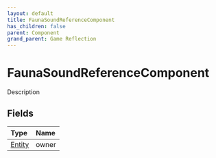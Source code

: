 ```yaml
---
layout: default
title: FaunaSoundReferenceComponent
has_children: false
parent: Component
grand_parent: Game Reflection
---
```

# FaunaSoundReferenceComponent
Description 

## Fields

| Type | Name |
|:----------|:--------------|
| [Entity](/riftbreaker-wiki/docs/game-reflection/classes/entity/) | owner |

